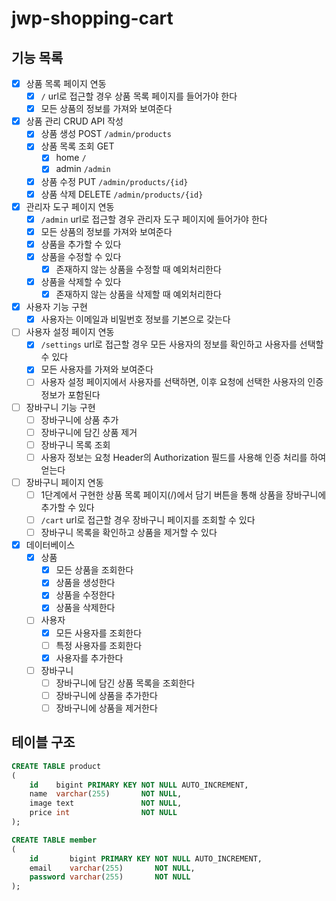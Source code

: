 # jwp-shopping-cart

## 기능 목록

- [x] 상품 목록 페이지 연동
    - [x] `/` url로 접근할 경우 상품 목록 페이지를 들어가야 한다
    - [x] 모든 상품의 정보를 가져와 보여준다
- [x] 상품 관리 CRUD API 작성
    - [x] 상품 생성 POST `/admin/products`
    - [x] 상품 목록 조회 GET
        - [x] home `/`
        - [x] admin `/admin`
    - [x] 상품 수정 PUT `/admin/products/{id}`
    - [x] 상품 삭제 DELETE `/admin/products/{id}`
- [x] 관리자 도구 페이지 연동
    - [x] `/admin` url로 접근할 경우 관리자 도구 페이지에 들어가야 한다
    - [x] 모든 상품의 정보를 가져와 보여준다
    - [x] 상품을 추가할 수 있다
    - [x] 상품을 수정할 수 있다
        - [x] 존재하지 않는 상품을 수정할 때 예외처리한다
    - [x] 상품을 삭제할 수 있다
        - [x] 존재하지 않는 상품을 삭제할 때 예외처리한다
- [x] 사용자 기능 구현
    - [x] 사용자는 이메일과 비밀번호 정보를 기본으로 갖는다
- [ ] 사용자 설정 페이지 연동
    - [x] `/settings` url로 접근할 경우 모든 사용자의 정보를 확인하고 사용자를 선택할 수 있다
    - [x] 모든 사용자를 가져와 보여준다
    - [ ] 사용자 설정 페이지에서 사용자를 선택하면, 이후 요청에 선택한 사용자의 인증 정보가 포함된다
- [ ] 장바구니 기능 구현
    - [ ] 장바구니에 상품 추가
    - [ ] 장바구니에 담긴 상품 제거
    - [ ] 장바구니 목록 조회
    - [ ] 사용자 정보는 요청 Header의 Authorization 필드를 사용해 인증 처리를 하여 얻는다
- [ ] 장바구니 페이지 연동
    - [ ] 1단계에서 구현한 상품 목록 페이지(/)에서 담기 버튼을 통해 상품을 장바구니에 추가할 수 있다
    - [ ] `/cart` url로 접근할 경우 장바구니 페이지를 조회할 수 있다
    - [ ] 장바구니 목록을 확인하고 상품을 제거할 수 있다
- [x] 데이터베이스
    - [x] 상품
        - [x] 모든 상품을 조회한다
        - [x] 상품을 생성한다
        - [x] 상품을 수정한다
        - [x] 상품을 삭제한다
    -[ ] 사용자
        - [x] 모든 사용자를 조회한다
        - [ ] 특정 사용자를 조회한다
        - [x] 사용자를 추가한다
    - [ ] 장바구니
        - [ ] 장바구니에 담긴 상품 목록을 조회한다
        - [ ] 장바구니에 상품을 추가한다
        - [ ] 장바구니에 상품을 제거한다

## 테이블 구조

```sql
CREATE TABLE product
(
    id    bigint PRIMARY KEY NOT NULL AUTO_INCREMENT,
    name  varchar(255)       NOT NULL,
    image text               NOT NULL,
    price int                NOT NULL
);

CREATE TABLE member
(
    id       bigint PRIMARY KEY NOT NULL AUTO_INCREMENT,
    email    varchar(255)       NOT NULL,
    password varchar(255)       NOT NULL
);

```


